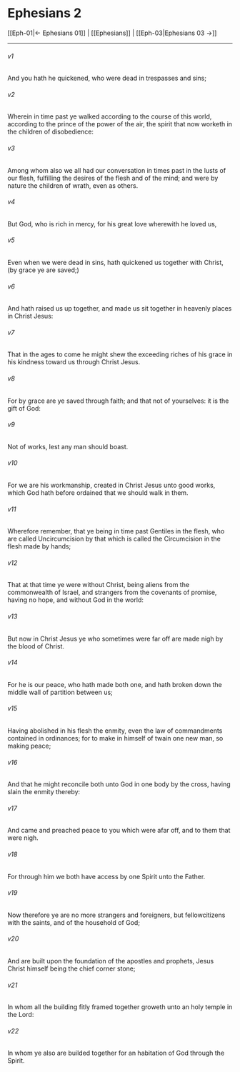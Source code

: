 # Ephesians 2

[[Eph-01|← Ephesians 01]] | [[Ephesians]] | [[Eph-03|Ephesians 03 →]]
***

###### v1
And you hath he quickened, who were dead in trespasses and sins;
###### v2
Wherein in time past ye walked according to the course of this world, according to the prince of the power of the air, the spirit that now worketh in the children of disobedience:
###### v3
Among whom also we all had our conversation in times past in the lusts of our flesh, fulfilling the desires of the flesh and of the mind; and were by nature the children of wrath, even as others.
###### v4
But God, who is rich in mercy, for his great love wherewith he loved us,
###### v5
Even when we were dead in sins, hath quickened us together with Christ, (by grace ye are saved;)
###### v6
And hath raised us up together, and made us sit together in heavenly places in Christ Jesus:
###### v7
That in the ages to come he might shew the exceeding riches of his grace in his kindness toward us through Christ Jesus.
###### v8
For by grace are ye saved through faith; and that not of yourselves: it is the gift of God:
###### v9
Not of works, lest any man should boast.
###### v10
For we are his workmanship, created in Christ Jesus unto good works, which God hath before ordained that we should walk in them.
###### v11
Wherefore remember, that ye being in time past Gentiles in the flesh, who are called Uncircumcision by that which is called the Circumcision in the flesh made by hands;
###### v12
That at that time ye were without Christ, being aliens from the commonwealth of Israel, and strangers from the covenants of promise, having no hope, and without God in the world:
###### v13
But now in Christ Jesus ye who sometimes were far off are made nigh by the blood of Christ.
###### v14
For he is our peace, who hath made both one, and hath broken down the middle wall of partition between us; 
###### v15
Having abolished in his flesh the enmity, even the law of commandments contained in ordinances; for to make in himself of twain one new man, so making peace;
###### v16
And that he might reconcile both unto God in one body by the cross, having slain the enmity thereby:
###### v17
And came and preached peace to you which were afar off, and to them that were nigh.
###### v18
For through him we both have access by one Spirit unto the Father.
###### v19
Now therefore ye are no more strangers and foreigners, but fellowcitizens with the saints, and of the household of God;
###### v20
And are built upon the foundation of the apostles and prophets, Jesus Christ himself being the chief corner stone; 
###### v21
In whom all the building fitly framed together groweth unto an holy temple in the Lord:
###### v22
In whom ye also are builded together for an habitation of God through the Spirit. 

